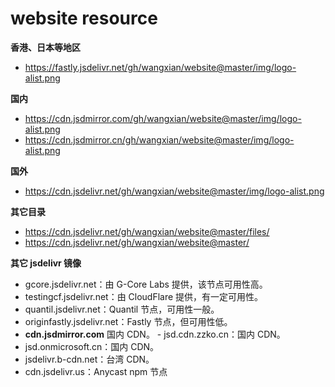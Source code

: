 # website resource

**香港、日本等地区**
- https://fastly.jsdelivr.net/gh/wangxian/website@master/img/logo-alist.png

**国内**
- https://cdn.jsdmirror.com/gh/wangxian/website@master/img/logo-alist.png
- https://cdn.jsdmirror.cn/gh/wangxian/website@master/img/logo-alist.png

**国外**
- https://cdn.jsdelivr.net/gh/wangxian/website@master/img/logo-alist.png

**其它目录**
- https://cdn.jsdelivr.net/gh/wangxian/website@master/files/
- https://cdn.jsdelivr.net/gh/wangxian/website@master/

**其它 jsdelivr 镜像**

- ​​gcore.jsdelivr.net​​：由 G-Core Labs 提供，该节点可用性高。
- ​​testingcf.jsdelivr.net​​：由 CloudFlare 提供，有一定可用性。
- ​​quantil.jsdelivr.net​​：Quantil 节点，可用性一般。
- originfastly.jsdelivr.net​​：Fastly 节点，但可用性低。
- **cdn.jsdmirror.com** 国内 CDN。
​​- jsd.cdn.zzko.cn​​：国内 CDN。
- ​​jsd.onmicrosoft.cn​​：国内 CDN。
- ​​jsdelivr.b-cdn.net​​：台湾 CDN。
- ​​cdn.jsdelivr.us​​：Anycast npm 节点
